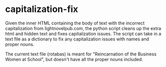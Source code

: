 # capitalization-fix
 Given the inner HTML containing the body of text with the incorrect capitalization from lightnovelpub.com, the python script cleans up the extra html and hidden text and fixes capitalization issues. The script can take in a text file as a dictionary to fix any capitalization issues with names and proper nouns.
 
 The current text file (rotabas) is meant for "Reincarnation of the Business Women at School", but doesn't have all the proper nouns included.

